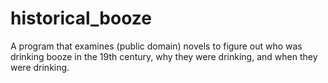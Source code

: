 historical_booze
================
A program that examines (public domain) novels to figure out who was drinking booze in the 19th century, why they were drinking, and when they were drinking.
